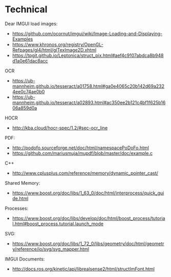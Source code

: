 # Technical
Dear IMGUI load images:
* https://github.com/ocornut/imgui/wiki/Image-Loading-and-Displaying-Examples
* https://www.khronos.org/registry/OpenGL-Refpages/gl4/html/glTexImage2D.xhtml
* https://tpgit.github.io/Leptonica/struct_pix.html#aef4c9107abdca8b948d1a0e61dac8acc

OCR
* https://ub-mannheim.github.io/tesseract/a01758.html#ga0e4065c20b142d69a2324ee0c74ae0b0
* https://ub-mannheim.github.io/tesseract/a02893.html#ac350ee2b121c4bf1f625b1606a859d0a

HOCR
* http://kba.cloud/hocr-spec/1.2/#sec-ocr_line

PDF:
* http://podofo.sourceforge.net/doc/html/namespacePoDoFo.html
* https://github.com/mariusmuja/mupdf/blob/master/doc/example.c

C++
* http://www.cplusplus.com/reference/memory/dynamic_pointer_cast/

Shared Memory:
* https://www.boost.org/doc/libs/1_63_0/doc/html/interprocess/quick_guide.html

Processes:
* https://www.boost.org/doc/libs/develop/doc/html/boost_process/tutorial.html#boost_process.tutorial.launch_mode

SVG:
* https://www.boost.org/doc/libs/1_72_0/libs/geometry/doc/html/geometry/reference/io/svg/svg_mapper.html

IMGUI Documents:
* http://docs.ros.org/kinetic/api/librealsense2/html/structImFont.html